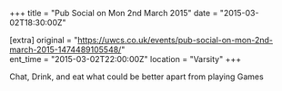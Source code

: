 +++
title = "Pub Social on Mon 2nd March 2015"
date = "2015-03-02T18:30:00Z"

[extra]
original = "https://uwcs.co.uk/events/pub-social-on-mon-2nd-march-2015-1474489105548/"    
ent_time = "2015-03-02T22:00:00Z"
location = "Varsity"
+++

Chat, Drink, and eat what could be better apart from playing Games

